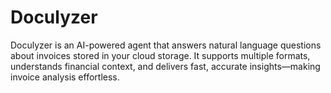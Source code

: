 # Doculyzer
Doculyzer is an AI-powered agent that answers natural language questions about invoices stored in your cloud storage. It supports multiple formats, understands financial context, and delivers fast, accurate insights—making invoice analysis effortless.
